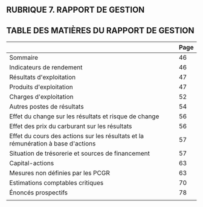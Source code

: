 ## RUBRIQUE 7. RAPPORT DE GESTION

## TABLE DES MATIÈRES DU RAPPORT DE GESTION

|                                                                                  | Page |
|----------------------------------------------------------------------------------|------|
| Sommaire                                                                         | 46   |
| Indicateurs de rendement                                                         | 46   |
| Résultats d'exploitation                                                         | 47   |
| Produits d'exploitation                                                          | 47   |
| Charges d'exploitation                                                           | 52   |
| Autres postes de résultats                                                       | 54   |
| Effet du change sur les résultats et risque de change                            | 56   |
| Effet des prix du carburant sur les résultats                                    | 56   |
| Effet du cours des actions sur les résultats et la rémunération à base d'actions | 57   |
| Situation de trésorerie et sources de financement                                | 57   |
| Capital-actions                                                                  | 63   |
| Mesures non définies par les PCGR                                                | 63   |
| Estimations comptables critiques                                                 | 70   |
| Énoncés prospectifs                                                              | 78   |
|                                                                                  |      |